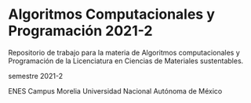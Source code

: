 # Algoritmos Computacionales y Programación 2021-2
Repositorio de trabajo para la materia de Algoritmos computacionales y Programación de la Licenciatura en Ciencias de Materiales sustentables.

semestre 2021-2

ENES Campus Morelia
Universidad Nacional Autónoma de México
